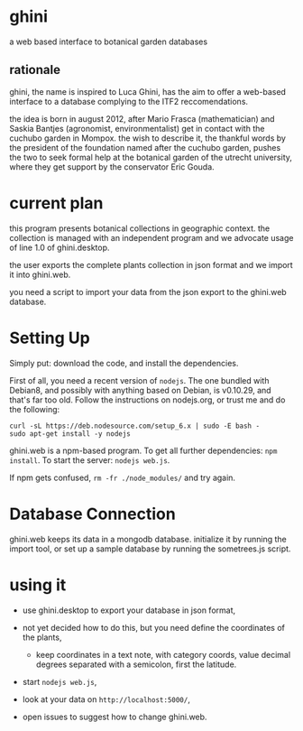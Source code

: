 ghini
=====

a web based interface to botanical garden databases

rationale
---------

ghini, the name is inspired to Luca Ghini, has the aim to offer a web-based
interface to a database complying to the ITF2 reccomendations.

the idea is born in august 2012, after Mario Frasca (mathematician) and
Saskia Bantjes (agronomist, environmentalist) get in contact with the
cuchubo garden in Mompox. the wish to describe it, the thankful words by the
president of the foundation named after the cuchubo garden, pushes the two
to seek formal help at the botanical garden of the utrecht university, where
they get support by the conservator Eric Gouda.

current plan
============

this program presents botanical collections in geographic context. the
collection is managed with an independent program and we advocate usage of
line 1.0 of ghini.desktop.

the user exports the complete plants collection in json format and we import
it into ghini.web.

you need a script to import your data from the json export to the ghini.web
database.

Setting Up
==========

Simply put: download the code, and install the dependencies.

First of all, you need a recent version of `nodejs`. The one bundled with
Debian8, and possibly with anything based on Debian, is v0.10.29, and that's
far too old. Follow the instructions on nodejs.org, or trust me and do the
following:

```
curl -sL https://deb.nodesource.com/setup_6.x | sudo -E bash -
sudo apt-get install -y nodejs
```

ghini.web is a npm-based program. To get all further dependencies: `npm
install`. To start the server: `nodejs web.js`.

If npm gets confused, `rm -fr ./node_modules/` and try again.

Database Connection
===================

ghini.web keeps its data in a mongodb database. initialize it by running the
import tool, or set up a sample database by running the sometrees.js script.

using it
========

* use ghini.desktop to export your database in json format,

* not yet decided how to do this, but you need define the coordinates of the
  plants,

  * keep coordinates in a text note, with category coords, value decimal
    degrees separated with a semicolon, first the latitude.
  
* start `nodejs web.js`,

* look at your data on `http://localhost:5000/`,

* open issues to suggest how to change ghini.web.

